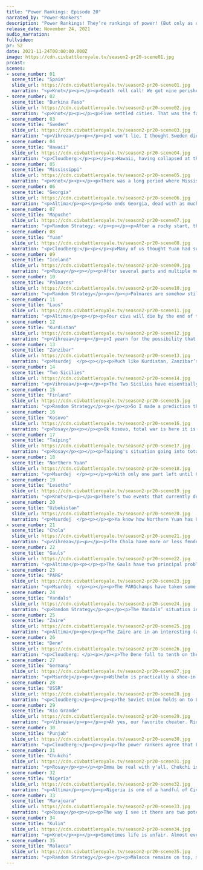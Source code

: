 ```yaml
---
title: "Power Rankings: Episode 20"
narrated_by: "Power-Rankers"
description: "Power Rankings! They’re rankings of power! (But only as of the instant of the end of the previous episode, as these are not meant to be future predictions!) Power Rankings!"
release_date: November 24, 2021
audio_narration:
fullvideo:
pr: S2
date: 2021-11-24T00:00:00.000Z
image: https://cdn.civbattleroyale.tv/season2-pr20-scene01.jpg
prcast:
scenes:
- scene_number: 01
  scene_title: "Spain"
  slide_url: https://cdn.civbattleroyale.tv/season2-pr20-scene01.jpg
  narration: "<p>Knot</p><p></p><p>Death roll call! We got nine perished civs of varying qualities to send on their merry way into the submarine never to be seen again. You’d be forgiven for forgetting that Spain even died this part because this part was actually three parts, and Spain has been on death’s door for a while now. They had their moment in the sun. They held 4th place at the end of part 1 due to their high stats and early settles. Unlike a lot of other civs on the cylinder, Spain certainly tried. It’s just that their neighbors tried a lot harder. Both the Vandals and the Gauls settled right next to them, and basically locked them out of any empire they might have had. Once their plans to settle in Ireland were squashed, that basically left them as fresh meat for the Vandals and the Gauls who quickly kicked them far from their former glory and into the depths of the power rankings for the rest of the game. Their chances of having an impact on the game died long before they actually did. I don’t feel sorry for Spain, but I don’t have scorn for them. They at least put in a little effort which is more than can be said for others.</p>"
- scene_number: 02
  scene_title: "Burkina Faso"
  slide_url: https://cdn.civbattleroyale.tv/season2-pr20-scene02.jpg
  narration: "<p>Knot</p><p></p><p>Five settled cities. That was the fact that led to us ranking a civ with middling expectations in west Africa as the civ most likely to win the entire CBR at the end of part one. Now, with their death at 34th, this is the lowest a civ ranked 1st has ever placed in CBRX history. Were we wrong to place Burkina Faso 1st at the time? I’m not sure. Yes, the PR’s did look pretty foolish for doing so when Nigeria immediately took two of Burkino’s cities the very next part. In an Africa that was probably one of the most competitive continents in CBR history with contenders like Zaire, the Ptolemies, the Vandals, and their nemesis Nigeria all having very strong starts, just settling well wasn’t gonna be enough. </p><p></p><p>On the flip side though, Burkina Faso continued to perform. They not only recovered from their humiliation by Nigeria very well, but they kept up with their neighbors for a long time, and held off several invasions. It was really only when the Vandal finally decided to tech up and Nigeria became the monster it was destined to be that Burkina Faso couldn’t keep up with the arms race, and feel into obscurity, but before that point, they played pretty well, and had they been on another continent, I think they would have succeed far more. Did the PR’s truly make a huge judgment in error, or were they simply on the wrong continent at the wrong time? Eh, doesn’t really matter to me. I never ranked them first anyway. Smug smug</p>"
- scene_number: 03
  scene_title: "Sweden"
  slide_url: https://cdn.civbattleroyale.tv/season2-pr20-scene03.jpg
  narration: "<p>Vihreaa</p><p></p><p>I won’t lie, I thought Sweden died a bit earlier than these last few mini parts. Nevertheless, it is a momentous occasion when the #2 ranked civ from part 0 of the power rankings is felled. Originally thought to be one of the powerhouses of Europe, our hopes for them were almost immediately dashed as they didn’t do much of anything notable throughout the entire series. Arguably the most entertaining thing they were involved with during the CBRX2 was the fact that they were mostly conquered by Uzbekistan, a nation halfway across the world that they shared no border with. Talk about a cultural cross pollination, am I right?</p>"
- scene_number: 04
  scene_title: "Hawaii"
  slide_url: https://cdn.civbattleroyale.tv/season2-pr20-scene04.jpg
  narration: "<p>Cloudberg:</p><p></p><p>Hawaii, having collapsed at the hands of Malacca, finishes just shy of the exact middle of the pack—a predictable end for a poorly-performing civ in a remote location which nevertheless had its moments. Hawaii started off on the back foot, forced to contend with an already marginal position made even worse by a balls-to-the-wall Tahitian forward settle on the Big Island. Despite numerous attempts to take it, Liliuokalani never did control Hawaii’s eponymous island, leaving this failure as probably her most characteristic achievement. However, after being exiled to New Guinea by a devastating Chukchi invasion, Liliuokalani cemented her legacy in a more positive light: seizing on the opportunity, she captured Makassar and eliminated the Dutch East India Company, ensuring that Hawaii will not sit on the bottom row of the final kill chart. And in that sense, I think we can agree that Hawaii did better than expected.</p>"
- scene_number: 05
  scene_title: "Mississippi"
  slide_url: https://cdn.civbattleroyale.tv/season2-pr20-scene05.jpg
  narration: "<p>Knot</p><p></p><p>There was a long period where Mississippi was the number 1 civ in North America (well, if you don’t count the Chukchi). They settled well,  they had some good early game successes, and their neighbors in the Neutral and TAT were surprisingly incompetent. I think if you went back to people in part four or five and said that Rio Grande and the Dene would outlive Mississippi, I don’t think people would have been shocked, but it certainly wouldn’t have been what people expected. Part of that is because of the Rio Grande defense bug preventing them from ever expanding past their border after part 10 or so, but the Mississippi themselves played a huge role in their downfall. Let’s not forget the people they ultimately lost to were the Dene, who, I’ll remind you, gave a city they won in a war to Marajoara for no reason like they were trying to lose! The Mississippi rested a bit too much of their reputation and stats to carry them to endgame, and by the time they realized their mistake, their incompetent neighbor suddenly decided to get good and punished them severely for the stagnation. Being left in pre-endgame suits them well, but they definitely deserve to finish just barely in the top half.</p>"
- scene_number: 06
  scene_title: "Georgia"
  slide_url: https://cdn.civbattleroyale.tv/season2-pr20-scene06.jpg
  narration: "<p>Altima</p><p></p><p>So ends Georgia, dead with as much of a whimper as they had lived. Burned by the flame of freedom, that which has consumed so many others. They fought pretty hard once upon a time, holding Uzbek hordes for far longer than they had any right to, but after their bafflingly early game exodi left them a completely undefendable empire, the game was well and truly lost for them. All that was left was the burial, and here it is.</p>"
- scene_number: 07
  scene_title: "Mapuche"
  slide_url: https://cdn.civbattleroyale.tv/season2-pr20-scene07.jpg
  narration: "<p>Random Strategy: </p><p></p><p>After a rocky start, the Mapuche were finally on the verge of catching up to the game leaders. With the tech tree completed, they would have a good chance at fighting Marajoara and others. However, it was not to be. A few turns before unlocking any of the super-units, the Kulin attacked with their powerful nexii and xcoms. And they won. The Mapuche were unable to hold the line against the superior tech and just died. They weren't even given the chance at surviving as a rump. They just flat out died. That makes them the fourth contender taken out (the others being Ptolemes, Chinook and Mississippi). Now the Mapuche are also still slightly interesting in that they are the only dead civ that has completed the tech tree (thanks to posthumous spy steals)</p>"
- scene_number: 08
  scene_title: "Yuan"
  slide_url: https://cdn.civbattleroyale.tv/season2-pr20-scene08.jpg
  narration: "<p>Cloudberg:</p><p></p><p>Many of us thought Yuan had survived this part, only to die on turn 1 of total war, but sadly we were mistaken. Yuan in fact died on turn 1027, well before the end of the episode, at the hands of the Kulin, and nobody noticed. It’s a fitting end for a civ that held on way longer than it should have. Yuan never really achieved greatness, being forced to fight against multiple neighbors for most of its existence. They never managed to decisively turn the tide against Northern Yuan or Taiping, and although they did capture and hold the Manchu capital, the constant war left them so far behind in tech that eventually their northern counterparts demolished them entirely. Yuan then survived for ages in a single city that didn’t have any territory, not even the tile under the city itself, existing as a parasite on the Chukchi, perpetually under bombardment, but unable to be killed because of neutral units stuck inside the city. Apparently Kulin either declared war with their unit already in the city, or the peacekeeper unit changed to a civ already at war with Kulin, and then Yuan died instantly. As did my stonk portfolio. F.</p>"
- scene_number: 09
  scene_title: "Iceland"
  slide_url: https://cdn.civbattleroyale.tv/season2-pr20-scene09.jpg
  narration: "<p>Rosay</p><p></p><p>After several parts and multiple more qualified civs outliving it, Iceland has officially fallen. Iceland's escapades mostly included a bunch of invasions that eventually were undone in a couple of parts. Scotland and upper Quebec were at one point in Icelandic hands, until they were instantly overpowered by a stronger power and pushed back to their island. In all fairness Iceland public perception was expected to, and has been, feel mediocre due to their predecessor cbr2(the original) Iceland, a top 10 nation who helped take down the Boers and controlled half of europe. That was mostly due to luck and a good ai however, which unfortunately was something cbrX2 Iceland lacked.</p>"
- scene_number: 10
  scene_title: "Palmares"
  slide_url: https://cdn.civbattleroyale.tv/season2-pr20-scene10.jpg
  narration: "<p>Random Strategy</p><p></p><p>Palmares are somehow still alive. However, given that their city has low defence and is already surrounded by Marajoarans, they will be instantly killed the turn that total war is declared.</p>"
- scene_number: 11
  scene_title: "Laos"
  slide_url: https://cdn.civbattleroyale.tv/season2-pr20-scene11.jpg
  narration: "<p>Altima</p><p></p><p>Four civs will die by the end of the coming storm. Laos has a single city with direct connection to Punjab, Malacca, and Chola. I’ll trust your ability to put two and two together.</p>"
- scene_number: 12
  scene_title: "Kurdistan"
  slide_url: https://cdn.civbattleroyale.tv/season2-pr20-scene12.jpg
  narration: "<p>Vihreaa</p><p></p><p>I yearn for the possibility that Kurdistan, a civ that is in the running for quite possibly the most boring civ of this royale, might, against hope, make it into the top 20. They have done absolutely nothing to deserve it, and would have died long ago if it weren’t for peace keepers, but nevertheless, they persisted. Perhaps if they are lucky, they will be targeted after all of the other rumps, and gain some extra placement points.</p>"
- scene_number: 13
  scene_title: "Zanzibar"
  slide_url: https://cdn.civbattleroyale.tv/season2-pr20-scene13.jpg
  narration: "<p>Msurdej  </p><p></p><p>Much like Kurdistan, Zanzibar’s possibility of getting into the top 20 is all about hope. They may have a massive city sitting off the course of Antarctica, which is a bit more secluded than Kurdistan or Laos. But it's still only one city, guarded primarily by subs and corsairs, right next to the Kulin. It’s a million in one shot, but can Zanzibar do it? Probably not, if we’re being honest.</p>"
- scene_number: 14
  scene_title: "Two Sicilies"
  slide_url: https://cdn.civbattleroyale.tv/season2-pr20-scene14.jpg
  narration: "<p>Vihreaa</p><p></p><p>The Two Sicilies have essentially been reduced to 0.5 Sicilies after the constant onslaught of the last few parts from Germany and Zaire, reduced to a few cities and Greece and on the coast of the Mediterranean. They may have survived to part 20, but will inevitably meet their doom at the advent of total war. The only question left is how long it will be until they are completely conquered.</p>"
- scene_number: 15
  scene_title: "Finland"
  slide_url: https://cdn.civbattleroyale.tv/season2-pr20-scene15.jpg
  narration: "<p>Random Strategy</p><p></p><p>So I made a prediction that Finland would overtake Northern Yuan in production before total war started. Sadly I was wrong. Though Finland are 41 turns into researching nuclear fusion (which would give them the massive production boost to achieve that), it turns out their science wasn't quite enough to get it. Close though… Going into total war, Finland's only real worry is the USSR, so their best hope is that Uzbekistan and PARG are enough to distract them. The USSR's main quality is its airforce but it has relatively few ground troops, so if Finland can prevent melee units from entering their territory they could be fine. Finland's other neighbour, Uzbek scandinavia, is disconnected from the Uzbek core and has worse tech than Finland, so shouldn't be much of a problem. In fact, Finland might even be able to make gains against it if the USSR /German airforce tries to target it. You can think of it as pseudo-Sweden since (after several hundred turns of stagnation) it's about as powerful as Sweden would be.</p>"
- scene_number: 16
  scene_title: "Kosovo"
  slide_url: https://cdn.civbattleroyale.tv/season2-pr20-scene16.jpg
  narration: "<p>Rosay</p><p></p><p>Ok Kosovo, total war is here it is time to put the Anatolian fortress theory to the test after all these weeks of hype. Can you use your terrain to properly defend yourself from the Soviet, German, and Zaire hoards? Or will you fall under the force of your neighbors, just missing the cutaway for a new cycle? Only this part will tell.</p>"
- scene_number: 17
  scene_title: "Taiping"
  slide_url: https://cdn.civbattleroyale.tv/season2-pr20-scene17.jpg
  narration: "<p>Rosay</p><p></p><p>Taiping's situation going into total war looks rough. The Heavenly kingdom is surrounded by Malacca, Northern Yuan, the Incoming Punjabi reserves, and Chukchi. With all this in mind, Taiping certainly has its work cut out for it going into total war. Even if somehow, Taiping manages to survive to make it into cycle two, it is still surrounded by 3 top tier civs (and Northern Yuan is there).With all this being said, I still think that Taiping will somehow manage to slither its way into the second cycle, although it will likely become a bottom 5 civ upon entering. I know that in the wacky world of Civ AI games, you can never say never in terms of a comeback, but this is as close as you can truly get to that.</p>"
- scene_number: 18
  scene_title: "Northern Yuan"
  slide_url: https://cdn.civbattleroyale.tv/season2-pr20-scene18.jpg
  narration: "<p>Msurdej  </p><p></p><p>With only one part left until Cycle Two, Northern Yuan is likely to survive the coming Total War. They may lose some land to the Chukchi or Punjab, but it's unlikely with how much land they have. If their destruction does come, it will be due to one thing: their lack of science. Having 0 Effective science has locked their tech at 90, meaning a lot of Future Tech is out of their hands. It could lead to Mandhukai’s defeat coming from XComs fighting Paratroopers, and that won’t end well.</p>"
- scene_number: 19
  scene_title: "Lesotho"
  slide_url: https://cdn.civbattleroyale.tv/season2-pr20-scene19.jpg
  narration: "<p>Knot</p><p></p><p>There’s two events that currently define the ranking. There’s the impending total war, and the Cycle 2 reset in the near future. Good news for Lesotho! They’re probably set to survive total war! They probably aren’t gonna take any cities, but it’s unlikely that Zaire is gonna be able to fight through their resources and that’s basically the only neighbor they have to worry about. Bad news! When the reset happens, they’re basically gonna be in the same place they were in before: Trapped by Zaire with nowhere to expand and no way to get through their neighbor. I think Lesotho is eternally trapped in the 15-18th places; never truly dying, but never having a shot to move beyond their station.</p>"
- scene_number: 20
  scene_title: "Uzbekistan"
  slide_url: https://cdn.civbattleroyale.tv/season2-pr20-scene20.jpg
  narration: "<p>Msurdej  </p><p></p><p>Ya know how Northern Yuan has 0 effective science and it could screw them in Total War? Guess who also has 0 effective science: Uzbekistan! While having the most techs of the 0 crew, Uzbekistan is also the biggest of these civs. This may be Karimov’s downfall, as lower tech units may fall prey to the legions of Xcoms and GDRs from their neighbors in Punjab, USSR, and even PARG </p>"
- scene_number: 21
  scene_title: "Chola"
  slide_url: https://cdn.civbattleroyale.tv/season2-pr20-scene21.jpg
  narration: "<p>Vihreaa</p><p></p><p>The Chola have more or less fended of multiple Punjab invasions in these last few mini parts, something that would seem unexpected if you were to purely judge them based on the maps that are released for each part. Going off of Punjab’s inability to take them out, Chola stands a chance of making it to cycle 2, in which they may prosper. An arguably bigger threat to them is Malacca over Punjab, as they have an entire military and navy raring to go for Total War. </p>"
- scene_number: 22
  scene_title: "Gauls"
  slide_url: https://cdn.civbattleroyale.tv/season2-pr20-scene22.jpg
  narration: "<p>Altima</p><p></p><p>The Gauls have two principal problems going into Total War: one, the Vandals. This problem is obvious; the Vandals have half again as much production and a large navy in striking distance. The second problem is the Germans. For all they’ve flubbed their Sicillian operations historically, their UA stands to give them a metric ton of production when Total War begins, and the Gauls are one of the two main directions that production can go. They need to slam into Germany as hard as they can early on, lest Germany just drown them in manpower and leave them weakened going into Cycle Two. Of course, the Vandals may be hollowed out by Nigeria and the Germans distracted by Russians, but Vercingetorix cannot afford to bet on enemy failure in his unsteady position.</p>"
- scene_number: 23
  scene_title: "PARG"
  slide_url: https://cdn.civbattleroyale.tv/season2-pr20-scene23.jpg
  narration: "<p>Msurdej  </p><p></p><p>The PARGchamps have taken some hits, but if they can survive another part, they get another shot in Cycle 2 to come out on top.The biggest threats will most likely be the Punjab (who only a few parts ago took a bite out of Kolchak  from a single tiny exclave), and the USSR. They’ll have to fight smart, smarter than they have been, but survival should be theirs.</p>"
- scene_number: 24
  scene_title: "Vandals"
  slide_url: https://cdn.civbattleroyale.tv/season2-pr20-scene24.jpg
  narration: "<p>Random Strategy</p><p></p><p>The Vandals’ situation in total war is going to be tricky due to the sheer length of their borders that they have to protect. Long thin empires do not tend to do well in such situations. The Vandals are going to have to fight the Dene, Rio Grande, Marajoara, Nigeria and the Gauls all at the same time, an unenviable list of threats. Still, the Vandals are one of the most powerful empires on the cylinder, and all their opponents will be in pretty much the same boat of being attacked on all sides. The Vandals will probably still make it to endgame with large stat bonuses.</p>"
- scene_number: 25
  scene_title: "Zaire"
  slide_url: https://cdn.civbattleroyale.tv/season2-pr20-scene25.jpg
  narration: "<p>Altima</p><p></p><p>The Zaire are in an interesting (and dangerous!) position going into Total War. Their primary threat is of course Nigeria. Lesotho and their Arabian borders aren’t that big of a deal in the end, but Nigeria has twice their military. Some of that is of course going to go fight Vandals, Europeans, and random naval targets, but most of that stands to plow straight into Zaire’s core. They probably won’t take out the Zairan core, not over the course of fifty turns, but they will probably cause plenty of damage that might well hurt Zaire’s Cycle Two bonuses.</p><p></p><p>Their position is not without upside, however. They stand to wipe out or cripple the Lesotho, which would dramatically improve their position in Cycle Two, granting them command over southern Africa to help stand against their northern rivals. If they can beat down Lesotho enough to kill them early into Cycle Two, they stand to be a much stronger power there- but if they flub the defense against Nigeria badly enough, they might well be someone else’s early game curbstomp.</p>"
- scene_number: 26
  scene_title: "Dene"
  slide_url: https://cdn.civbattleroyale.tv/season2-pr20-scene26.jpg
  narration: "<p>Cloudberg: </p><p></p><p>The Dene fall to tenth on the eve of total war, as the power rankers feel increasingly nervous about their position. Being right next to Rio Grande is a liability for anyone, but it certainly doesn’t help that Rio Grande has a much scarier looking army than the Dene do. Chukchi isn’t empty anymore either, and much of Thanadelthur’s southwestern holdings are carpeted with Malaccan units. We believe that there’s a good chance the Dene will come out of total with somewhat fewer cities than they started with, even if they manage to overrun some of Vandal North America.</p>"
- scene_number: 27
  scene_title: "Germany"
  slide_url: https://cdn.civbattleroyale.tv/season2-pr20-scene27.jpg
  narration: "<p>Msurdej</p><p></p><p>Wilhelm is practically a shoe-in for Cycle Two. The big question however, is will they take out someone else before Total War is over? USSR is probably out of the question, but Two Sicilies and Kosovo are weak, The Vandals and Uzbekistan are stretched thin, and even Nigeria could find itself occupied elsewhere. But in all likelihood, Wilhelm will do the classic German move, and spend his time fighting France until the turners end.</p>"
- scene_number: 28
  scene_title: "USSR"
  slide_url: https://cdn.civbattleroyale.tv/season2-pr20-scene28.jpg
  narration: "<p>Cloudberg:</p><p></p><p>The Soviet Union holds on to 8th place going into total war, but that’s in spite of their position, not because of it. Lenin certainly has good production and a lot of land, but he barely has any units, being one of the only civs without a carpet (there aren’t even many peacekeepers—they’re mostly empty). Now, we already know that that doesn’t mean disaster for the USSR, given how the Uzbek invasions went, which is probably why we haven’t dropped them. But total war is a different beast, and it seems more likely than not that the USSR will take a beating before inevitably using their superior production to regain what was lost.. </p>"
- scene_number: 29
  scene_title: "Rio Grande"
  slide_url: https://cdn.civbattleroyale.tv/season2-pr20-scene29.jpg
  narration: "<p>Vihreaa</p><p></p><p>Ah yes, our favorite cheater. Rio Grande is doubtful to lose any of their meaningful core, regardless of who they face. With many of their cities having over 500 city defense, Rio Grande is likely to only make gains in Total War. Being only one of three civs still in the Americas, Rio Grande, along with the Dene and Marajoara, will have huge swaths of land all to themselves compared to other civs in the world, which will inevitably give them a huge advantage in cycle 2.</p>"
- scene_number: 30
  scene_title: "Punjab"
  slide_url: https://cdn.civbattleroyale.tv/season2-pr20-scene30.jpg
  narration: "<p>Cloudberg:</p><p></p><p>The power rankers agree that Punjab is going into total war in a strong position, without any really scary neighbors, but just how good their position could be is a matter of disagreement, with rankers placing them everywhere from 7th to 2nd. Uzbekistan certainly won’t be a threat, with their pathetic tech, and we should expect to see Punjab make gains overall. However, it seems unlikely that they will be able to kill Chola, leaving them with a bothersome neighbor that could come back to haunt them in Cycle 2. </p>"
- scene_number: 31
  scene_title: "Chukchi"
  slide_url: https://cdn.civbattleroyale.tv/season2-pr20-scene31.jpg
  narration: "<p>Rosay</p><p></p><p>Imma be real with y'all, Chukchi is honestly overrated. They've had very few good moments this entire game, and are honestly screwed in the event that Dene or Malacca starts to throw hands. Total war isn't exactly looking to be good for the nation either, as the nation can really only expand one way, and even that is limited. Hell with Alaska looking squishy, it is entirely possible for the nation to lose both Alaska to Dene, and Japan to Malacca. Of course Chukchi will survive to cycle two, it isn't exactly easy to navigate the arctic after all, but it will likely come out looking worse for wear.</p>"
- scene_number: 32
  scene_title: "Nigeria"
  slide_url: https://cdn.civbattleroyale.tv/season2-pr20-scene32.jpg
  narration: "<p>Altima</p><p></p><p>Nigeria is one of a handful of Civs going into Total War with a good position; the Vandal cities are all thin and vulnerable, Zaire has half their military, there are no real threats in Arabia as usual, and the Nigerian core is well stocked with troops-in-theatre unlike the many Civs that have sent their sons to keep peace in foreign lands. If Nigeria can be said to have a weakness it is that they have too many options to proceed. North to break the Vandals? South to eat the Zairan core? Into Arabia? The AI does not handle options well, and it may well send too many soldiers into too many directions to accomplish anything in any of them.</p>"
- scene_number: 33
  scene_title: "Marajoara"
  slide_url: https://cdn.civbattleroyale.tv/season2-pr20-scene33.jpg
  narration: "<p>Rosay</p><p></p><p>The way I see it there are two potential scenarios for Marajoara. Scenario 1: Marajoara pushes Kulin to the edge of the southern cone in total war, resulting in an advantageous position going into endgame. With Kulin gone from South America, Marajoara will be able to conquer the continent within cycle 2 with ease, hopefully being able to stand against Rio Grande before that nation becomes another unstoppable force. This is the most likely option, however Marajoara doesn't exactly have a clean track record when it comes to leading in wars that should be a sweep, just look at Paraguay who managed to pull the meanest pro-gamer move of 2021 and body half of Marajoara before Marajoara finally got its shit together. The final scenario is albeit less likely, is that Kulin pushes back Marajoara, definitely not killing them, but weakening them to a point where they cant stand up to the pink blob and fold early on in cycle two. While I feel that this is less likely, it is not entirely out of the question, leaving the fate of the continent in the hands of the Kulin-Marajoara conflict.</p>"
- scene_number: 34
  scene_title: "Kulin"
  slide_url: https://cdn.civbattleroyale.tv/season2-pr20-scene34.jpg
  narration: "<p>Knot</p><p></p><p>Sometimes life is unfair. Almost every PR has been saying the same thing about Kulin for months now: “their stats are incredible, but until they break onto the mainland somewhere, we can’t rank them first.” That’s been the one hesitation for a lot of the PR’s when it comes to evaluating the Kulin’s position, but then it finally happened! They finally broke into mainland South America. Not just with a little piece of land either, they took out an entire country! They share a large border with Marajoara now. This combined with their monster stats basically has to guarantee that they are the strongest civ on the cylinder at this moment, and yet, the PR’s still refuse to rank Kulin first! Truly, we are a fickle, Aussie hating bunch!</p><p></p><p>To be fair, many of the PR’s did rank Kulin first, but thanks to a couple people putting them second, and one especially pessimistic ranker putting them 15th, it wasn’t enough to push them into the top slot. Why the dissent? Well, it’s because the Cycle 2 reset is particularly harsh to Kulin. I fully expect Kulin to make some gains in South America thanks to total war, but when cycle 2 puts everyone back on their respective continents, those gains are not going to mean very much. The only neighbor that really matters for Kulin right now is Malacca, and that front is almost assuredly gonna be a stalemate. If cycle 2 was never gonna happen, and this game could continue to play out, I think Kulin would be first by unanimous vote, but unfortunately, when cycle 2 starts, Kulin is going to be in exactly the same scenario that it always is: incredibly good stats, but stuck on a ocean continent with nowhere to go.</p>"
- scene_number: 35
  scene_title: "Malacca"
  slide_url: https://cdn.civbattleroyale.tv/season2-pr20-scene35.jpg
  narration: "<p>Random Strategy</p><p></p><p>Malacca remains on top, more due to the stubbornness of 1 particularly controversial ranker than any valid reason. For indeed, despite having wonders such as the bionic tower giving them good stat bonuses, the Kulin have managed to grow stronger than them through conquest. Being next to the most powerful civ on the cylinder is not the place you want to be for total war, and even less when that strongest civ only has 2 targets to go for. Meanwhile, Malacca also have to worry about the naval powers of Chola and Chukchi, as well as fighting a land war against Punjab/Taiping. Malacca needs to lose as little as possible so that they can start out endgame well and regrow. However, Malacca are still the 2nd biggest civ so if anyone can defend against the Kulin it's them.</p>"
---
```

